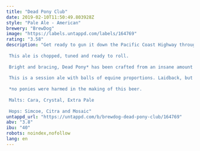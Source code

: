 ```yaml
---
title: "Dead Pony Club"
date: 2019-02-10T11:50:49.803928Z
style: "Pale Ale - American"
brewery: "BrewDog"
image: "https://labels.untappd.com/labels/164769"
rating: "3.58"
description: "Get ready to gun it down the Pacific Coast Highway through a hop-heavy west-coast wonderland.  This ale is chopped, tuned and ready to roll.  Bright and bracing, Dead Pony* has been crafted from an insane amount of west coast hops to deliver massive citrus aromas. Dive in and the toasted malt base soon gives way to a huge box-fresh hop hit washing tropical fruit, floral hits and spicy undertones all over your palate.  This is a session ale with balls of equine proportions. Laidback, but hop-forward. California dreaming for the craft beer generation.  *no ponies were harmed in the making of this beer.  Malts: Cara, Crystal, Extra Pale  Hops: Simcoe, Citra and Mosaic"
untappd_url: "https://untappd.com/b/brewdog-dead-pony-club/164769"
abv: "3.8"
ibu: "40"
robots: noindex,nofollow
lang: en
---
```

